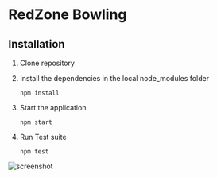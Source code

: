 # RedZone Bowling

## Installation

1. Clone repository

2. Install the dependencies in the local node_modules folder

    ```npm install```

3. Start the application

    ```npm start```

4. Run Test suite
    
    ```npm test```

![screenshot](./screenshot.jpg)

